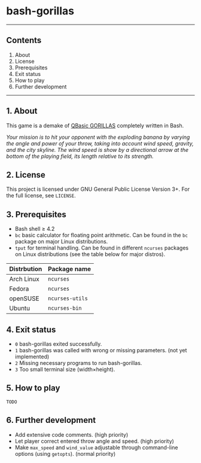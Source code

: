 # bash-gorillas

***

## Contents
 1. About
 2. License
 3. Prerequisites
 4. Exit status
 5. How to play
 6. Further development

***

## 1. About

This game is a demake of [QBasic GORILLAS](http://en.wikipedia.org/wiki/Gorillas_%28video_game%29) completely written in Bash.

*Your mission is to hit your opponent with the exploding banana by varying the angle and power of your throw, taking into account wind speed, gravity, and the city skyline. The wind speed is show by a directional arrow at the bottom of the playing field, its length relative to its strength.*

## 2. License

This project is licensed under GNU General Public License Version 3+. For the full license, see `LICENSE`.

## 3. Prerequisites

 * Bash shell ≥ 4.2
 * `bc` basic calculator for floating point arithmetic. Can be found in the `bc` package on major Linux distributions.
 * `tput` for terminal handling. Can be found in different `ncurses` packages on Linux distributions (see the table below for major distros).

| Distrbution | Package name    |
| ----------- | --------------- |
| Arch Linux  | `ncurses`       |
| Fedora      | `ncurses`       |
| openSUSE    | `ncurses-utils` |
| Ubuntu      | `ncurses-bin`   |

## 4. Exit status
 * `0` bash-gorillas exited successfully.
 * `1` bash-gorillas was called with wrong or missing parameters. (not yet implemented)
 * `2` Missing necessary programs to run bash-gorillas.
 * `3` Too small terminal size (width×height).

## 5. How to play

`TODO`

## 6. Further development

 * Add extensive code comments. (high priority)
 * Let player correct entered throw angle and speed. (high priority)
 * Make `max_speed` and `wind_value` adjustable through command-line options (using `getopts`). (normal priority)


